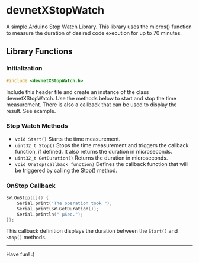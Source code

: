 # devnetXStopWatch
A simple Arduino Stop Watch Library.
This library uses the micros() function to measure the duration of desired code execution for up to 70 minutes.

## Library Functions
### Initialization
```c++
#include <devnetXStopWatch.h>
```
Include this header file and create an instance of the class devnetXStopWatch. Use the methods below to start and stop the time measurement. There is also a callback that can be used to display the result. See example.

### Stop Watch Methods
- ```void Start()```
	Starts the time measurement.
- ```uint32_t Stop()```
	Stops the time measurement and triggers the callback function, if defined. It also returns the duration in microseconds.
- ```uint32_t GetDuration()```
	Returns the duration in microseconds.
- ```void OnStop(callback_function)```
	Defines the callback function that will be triggered by calling the Stop() method.

### OnStop Callback
```c++
SW.OnStop([]() {
	Serial.print("The operation took ");
	Serial.print(SW.GetDuration());
	Serial.println(" µSec.");
});
```
This callback definition displays the duration between the ```Start()``` and ```Stop()``` methods.

---
Have fun! :)
